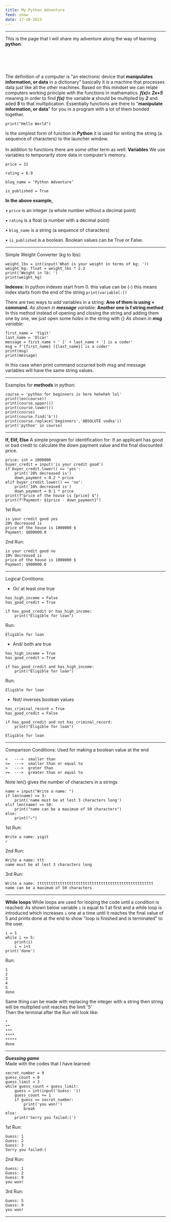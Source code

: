 ```yaml
---
title: My Python Adventure
feed: show
date: 17-10-2023
---
```

*********
This is the page that I will share my adventure along the way of learning **python**.
<br><br><br><br><br><br>
The definition of a computer is "an electronic device that **manipulates information, or data** in a dictionary" basically it is a machine that processes data just like all the other machines. Based on this mindset we can relate computers working principle with the functions in mathematics. ***f(x)= 2x+5*** meaning in order to find ***f(x)*** the variable ***x*** should be multiplied by ***2*** and aded ***5*** to that multiplication. Essentially functions are there to "**manipulate information, or data**" for you in a program with a lot of them bonded together. 
<br>
```
print("Hello World")
```
Is the simplest form of function in **Python** it is used for writing the string (a sequence of characters) to the launcher window.
<br>
<br>
In addition to functions there are some other term as well: **Variables** 
We use variables to temporarily store data in computer’s memory.

```
price = 31

rating = 6.9

blog_name = ‘Python Adventure’

is_published = True
```
**In the above example,**

• ``price`` is an integer (a whole number without a decimal point)

• ``rating`` is a float (a number with a decimal point)

• ``blog_name`` is a string (a sequence of characters)

• ``is_published`` is a boolean. Boolean values can be True or False.



*********
Simple Weight Converter (kg to lbs):
```
weight_lbs = int(input('What is your weight in terms of kg: '))  
weight_kg: float = weight_lbs * 2.2  
print('Weight in lb: ')  
print(weight_kg)
```


**Indexes:**
In python indexes start from 0.
this value can be (-) this means index starts from the end of the string
``print(variable[:])`` 


There are two ways to add variables in a string:
**Ane of them is using + command.**
*As shown in* ***message*** *variable*:
**Another one is f string method**
In this method instead of opening and closing the string and adding them one by one, we just open some *holes* in the string with {} 
*As shown in* ***msg*** *variable*:

```
first_name = 'Yigit'  
last_name = 'Olcar'  
message = first_name + ' [' + last_name + '] is a coder'  
msg = f'{first_name} [{last_name}] is a coder'  
print(msg)  
print(message)
```

In this case when print command occurred both msg and message variables will have the same string values. 

******

Examples for **methods** in python: 

```
course = 'python for beginners is here heheheh lol'  
print(len(course))  
print(course.upper())  
print(course.lower())  
print(course)  
print(course.find('b'))  
print(course.replace('beginners','ABSOLUTE vodka'))  
print('python' in course)
```

*********

**If, Elif, Else**
A simple program for identification for:
If an applicant has good or bad credit to calculate the down payment value and the final discounted price.

```
price: int = 1000000  
buyer_credit = input('is your credit good')  
if buyer_credit.lower() == 'yes':  
    print('20% decreased is')  
    down_payment = 0.2 * price  
elif buyer_credit.lower() == 'no':  
    print('10% decreased is')  
    down_payment = 0.1 * price  
print(f"price of the house is {price} $")  
print(f"Payment: ${price - down_payment}")
```
1st Run:
```
is your credit good yes
20% decreased is
price of the house is 1000000 $
Payment: $800000.0
```
2nd Run:
```
is your credit good no
10% decreased is
price of the house is 1000000 $
Payment: $900000.0
```

*********

Logical Contitions:

- Or/ at least one true

```
has_high_income = False  
has_good_credit = True 

if has_good_credit or has_high_income:  
    print("Eligible for loan")
```
Run:
```
Eligible for loan
```

- And/ both are true

```
has_high_income = True  
has_good_credit = True

if has_good_credit and has_high_income:  
    print("Eligible for loan")
```
Run:
```
Eligible for loan
```

- Not/ inverses boolean values

```
has_criminal_record = True  
has_good_credit = False  
  
if has_good_credit and not has_criminal_record:  
    print("Eligible for loan")
```

```
Eligible for loan
```

*********

Comparison Conditions:
Used for making a boolean value at the end

```
<   --->  smaller than
<=  --->  smaller than or equal to
>   --->  greter than
>=  --->  greater than or equal to
```

Note len() gives the number of characters in a strings

```
name = input("Write a name: ")
if len(name) <= 3:  
    print('name must be at lest 3 characters long')  
elif len(name) >= 50:  
    print("name can be a maximum of 50 characters")  
else:  
    print("✓")
```
1st Run:
```
Write a name: yigit
✓
```
2nd Run:
```
Write a name: ttt
name must be at lest 3 characters long
```
3rd Run:
```
Write a name: ttttttttttttttttttttttttttttttttttttttttttttttttttt
name can be a maximum of 50 characters
```

*********


**While loops**
While loops are used for looping the code until a condition is reached:
As shown below variable `i` is equal to 1 at  first and a while loop is introduced which increases `i` one at a time until it reaches the final value of 5 and prints done at the end to show "loop is finished and is terminated" to the user.
```
i = 1  
while i <= 5:  
    print(i)  
    i = i+1  
print('done')
```
Run:
```
1
2
3
4
5
done
```
Same thing can be made with replacing the integer with a string then string will be multiplied unit reaches the limit '5'
<br>
Then the terminal after the Run will look like:
```
*
**
***
****
*****
done
```

**********

***Guessing game***<br>
Made with the codes that I have learned:
```
secret_number = 9  
guess_count = 0  
guess_limit = 3  
while guess_count < guess_limit:  
    guess = int(input('Guess: '))  
    guess_count += 1  
    if guess == secret_number:  
        print('you won!')  
        break  
else:  
    print('Sorry you failed:(')
```
1st Run:
```
Guess: 1
Guess: 2
Guess: 3
Sorry you failed:(
```
2nd Run:
```
Guess: 1
Guess: 2
Guess: 9
you won!
```
3rd Run:
```
Guess: 5
Guess: 9
you won!
```

***********
